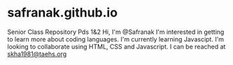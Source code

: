 # safranak.github.io
Senior Class Repository Pds 1&2 
Hi, I'm @Safranak
I'm interested in getting to learn more about coding languages. 
I'm currently learning Javascipt. 
I'm looking to collaborate using HTML, CSS and Javascript. 
I can be reached at skha1981@taehs.org 
